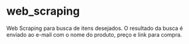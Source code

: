 # web_scraping
Web Scraping para busca de itens desejados. O resultado da busca é enviado ao e-mail com o nome do produto, preço e link para compra.
